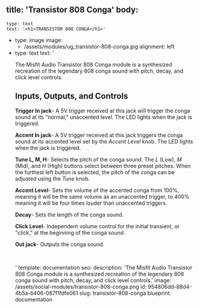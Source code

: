 title: 'Transistor 808 Conga'
body:
  -
    type: text
    text: '<h1>TRANSISTOR 808 CONGA</h1>'
  -
    type: image
    image:
      - /assets/modules/ug_transistor-808-conga.jpg
    alignment: left
  -
    type: text
    text: '<p>The Misfit Audio Transistor 808 Conga module is a synthesized recreation of the legendary 808 conga sound with pitch, decay, and click level controls.<br></p><h2>Inputs, Outputs, and Controls</h2><p><strong>Trigger In jack</strong>- A 5V trigger received at this jack will trigger the conga sound at its "normal," unaccented level. The LED lights when the jack is triggered.&nbsp;</p><p><strong>Accent In jack</strong>- A 5V trigger received at this jack triggers the conga sound at its accented level set by the <em>Accent Level</em> knob. The LED lights when the jack is triggered.&nbsp;</p><p><strong>Tune L, M, H</strong>- Selects the pitch of the conga sound. The <em>L</em> (Low), <em>M</em> (Mid), and&nbsp;<em>H</em> (High) buttons select between three preset pitches. When the furthest left button is selected, the pitch of the conga can be adjusted using the <em>Tune</em> knob.&nbsp;</p><p><strong>Accent Level</strong>- Sets the volume of the accented conga from 100%, meaning it will be the same volume as an unaccented trigger, to 400% meaning it will be four times louder than unaccented triggers.&nbsp;</p><p><strong>Decay</strong>- Sets the length of the conga sound.&nbsp;</p><p><strong>Click Level</strong>- Independent volume control for the initial transient, or "click," at the beginning of the conga sound.&nbsp;</p><p><strong>Out jack</strong>- Outputs the conga sound.&nbsp;</p><p><br></p>'
template: documentation
seo:
  description: 'The Misfit Audio Transistor 808 Conga module is a synthesized recreation of the legendary 808 conga sound with pitch, decay, and click level controls.'
  image: /assets/social-modules/transistor-808-conga.png
id: 954806dd-88d4-4b5a-b406-087f1fdfe061
slug: transistor-808-conga
blueprint: documentation
